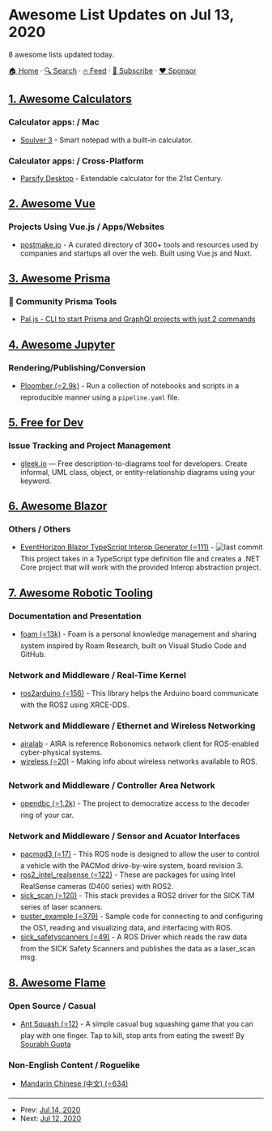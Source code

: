 # Awesome List Updates on Jul 13, 2020

8 awesome lists updated today.

[🏠 Home](/README.md) · [🔍 Search](https://www.trackawesomelist.com/search/) · [🔥 Feed](https://www.trackawesomelist.com/rss.xml) · [📮 Subscribe](https://trackawesomelist.us17.list-manage.com/subscribe?u=d2f0117aa829c83a63ec63c2f&id=36a103854c) · [❤️  Sponsor](https://github.com/sponsors/theowenyoung)



## [1. Awesome Calculators](/content/xxczaki/awesome-calculators/README.md)

### Calculator apps: / Mac

*   [Soulver 3](https://soulver.app/) - Smart notepad with a built-in calculator.

### Calculator apps: / Cross-Platform

*   [Parsify Desktop](https://parsify.app) - Extendable calculator for the 21st Century.

## [2. Awesome Vue](/content/vuejs/awesome-vue/README.md)

### Projects Using Vue.js / Apps/Websites

*   [postmake.io](https://postmake.io) - A curated directory of 300+ tools and resources used by companies and startups all over the web. Built using Vue.js and Nuxt.

## [3. Awesome Prisma](/content/catalinmiron/awesome-prisma/README.md)

### :safety_vest: Community Prisma Tools

*   [Pal.js - CLI to start Prisma and GraphQl projects with just 2 commands](https://paljs.com)

## [4. Awesome Jupyter](/content/markusschanta/awesome-jupyter/README.md)

### Rendering/Publishing/Conversion

*   [Ploomber (⭐2.9k)](https://github.com/ploomber/ploomber) - Run a collection of notebooks and scripts in a reproducible manner using a `pipeline.yaml` file.

## [5. Free for Dev](/content/ripienaar/free-for-dev/README.md)

### Issue Tracking and Project Management

*   [gleek.io](https://www.gleek.io) — Free description-to-diagrams tool for developers. Create informal, UML class, object, or entity-relationship diagrams using your keyword.

## [6. Awesome Blazor](/content/AdrienTorris/awesome-blazor/README.md)

### Others / Others

*   [EventHorizon Blazor TypeScript Interop Generator (⭐111)](https://github.com/canhorn/EventHorizon.Blazor.TypeScript.Interop.Generator) - ![last commit](https://img.shields.io/github/last-commit/canhorn/EventHorizon.Blazor.TypeScript.Interop.Generator?style=flat-square\&cacheSeconds=86400) This project takes in a TypeScript type definition file and creates a .NET Core project that will work with the provided Interop abstraction project.

## [7. Awesome Robotic Tooling](/content/protontypes/awesome-robotic-tooling/README.md)

### Documentation and Presentation

*   [foam (⭐13k)](https://github.com/foambubble/foam) - Foam is a personal knowledge management and sharing system inspired by Roam Research, built on Visual Studio Code and GitHub.

### Network and Middleware / Real-Time Kernel

*   [ros2arduino (⭐156)](https://github.com/ROBOTIS-GIT/ros2arduino) - This library helps the Arduino board communicate with the ROS2 using XRCE-DDS.

### Network and Middleware / Ethernet and Wireless Networking

*   [airalab](https://github.com/airalab) -  AIRA is reference Robonomics network client for ROS-enabled cyber-physical systems.
*   [wireless (⭐20)](https://github.com/clearpathrobotics/wireless) - Making info about wireless networks available to ROS.

### Network and Middleware / Controller Area Network

*   [opendbc (⭐1.2k)](https://github.com/commaai/opendbc) - The project to democratize access to the decoder ring of your car.

### Network and Middleware / Sensor and Acuator Interfaces

*   [pacmod3 (⭐17)](https://github.com/astuff/pacmod3) - This ROS node is designed to allow the user to control a vehicle with the PACMod drive-by-wire system, board revision 3.
*   [ros2\_intel\_realsense (⭐122)](https://github.com/intel/ros2_intel_realsense) - These are packages for using Intel RealSense cameras (D400 series) with ROS2.
*   [sick\_scan (⭐120)](https://github.com/SICKAG/sick_scan) - This stack provides a ROS2 driver for the SICK TiM series of laser scanners.
*   [ouster\_example (⭐379)](https://github.com/ouster-lidar/ouster_example) - Sample code for connecting to and configuring the OS1, reading and visualizing data, and interfacing with ROS.
*   [sick\_safetyscanners (⭐49)](https://github.com/SICKAG/sick_safetyscanners) - A ROS Driver which reads the raw data from the SICK Safety Scanners and publishes the data as a laser\_scan msg.

## [8. Awesome Flame](/content/flame-engine/awesome-flame/README.md)

### Open Source / Casual

*   [Ant Squash (⭐12)](https://github.com/sourabhgupta811/Ant-Squash) - A simple casual bug squashing game that you can play with one finger. Tap to kill, stop ants from eating the sweet! By [Sourabh Gupta](https://www.linkedin.com/in/sourabhgupta811/)

### Non-English Content / Roguelike

*   [Mandarin Chinese (中文) (⭐634)](https://github.com/flame-engine/awesome-flame/blob/main/CONTENT_ZH.md)

---

- Prev: [Jul 14, 2020](/content/2020/07/14/README.md)
- Next: [Jul 12, 2020](/content/2020/07/12/README.md)